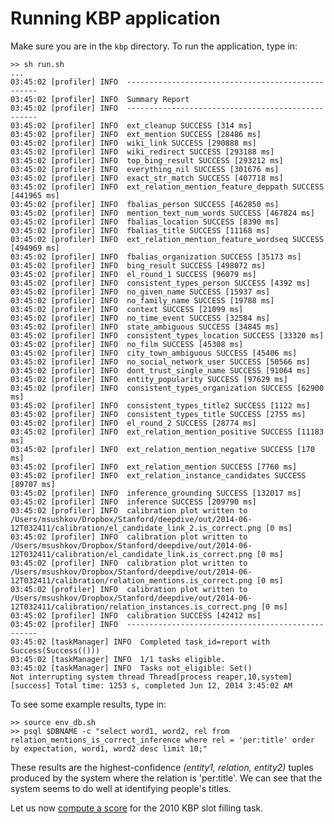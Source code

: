 Running KBP application
====

Make sure you are in the `kbp` directory. To run the application, type in:

    >> sh run.sh
    ...
    03:45:02 [profiler] INFO  --------------------------------------------------
    03:45:02 [profiler] INFO  Summary Report
    03:45:02 [profiler] INFO  --------------------------------------------------
    03:45:02 [profiler] INFO  ext_cleanup SUCCESS [314 ms]
    03:45:02 [profiler] INFO  ext_mention SUCCESS [28486 ms]
    03:45:02 [profiler] INFO  wiki_link SUCCESS [290888 ms]
    03:45:02 [profiler] INFO  wiki_redirect SUCCESS [293188 ms]
    03:45:02 [profiler] INFO  top_bing_result SUCCESS [293212 ms]
    03:45:02 [profiler] INFO  everything_nil SUCCESS [301676 ms]
    03:45:02 [profiler] INFO  exact_str_match SUCCESS [407718 ms]
    03:45:02 [profiler] INFO  ext_relation_mention_feature_deppath SUCCESS [441965 ms]
    03:45:02 [profiler] INFO  fbalias_person SUCCESS [462850 ms]
    03:45:02 [profiler] INFO  mention_text_num_words SUCCESS [467824 ms]
    03:45:02 [profiler] INFO  fbalias_location SUCCESS [8390 ms]
    03:45:02 [profiler] INFO  fbalias_title SUCCESS [11168 ms]
    03:45:02 [profiler] INFO  ext_relation_mention_feature_wordseq SUCCESS [494969 ms]
    03:45:02 [profiler] INFO  fbalias_organization SUCCESS [35173 ms]
    03:45:02 [profiler] INFO  bing_result SUCCESS [498072 ms]
    03:45:02 [profiler] INFO  el_round_1 SUCCESS [96079 ms]
    03:45:02 [profiler] INFO  consistent_types_person SUCCESS [4392 ms]
    03:45:02 [profiler] INFO  no_given_name SUCCESS [15937 ms]
    03:45:02 [profiler] INFO  no_family_name SUCCESS [19788 ms]
    03:45:02 [profiler] INFO  context SUCCESS [21099 ms]
    03:45:02 [profiler] INFO  no_time_event SUCCESS [32584 ms]
    03:45:02 [profiler] INFO  state_ambiguous SUCCESS [34845 ms]
    03:45:02 [profiler] INFO  consistent_types_location SUCCESS [33320 ms]
    03:45:02 [profiler] INFO  no_film SUCCESS [45308 ms]
    03:45:02 [profiler] INFO  city_town_ambiguous SUCCESS [45406 ms]
    03:45:02 [profiler] INFO  no_social_network_user SUCCESS [50566 ms]
    03:45:02 [profiler] INFO  dont_trust_single_name SUCCESS [91064 ms]
    03:45:02 [profiler] INFO  entity_popularity SUCCESS [97629 ms]
    03:45:02 [profiler] INFO  consistent_types_organization SUCCESS [62900 ms]
    03:45:02 [profiler] INFO  consistent_types_title2 SUCCESS [1122 ms]
    03:45:02 [profiler] INFO  consistent_types_title SUCCESS [2755 ms]
    03:45:02 [profiler] INFO  el_round_2 SUCCESS [28774 ms]
    03:45:02 [profiler] INFO  ext_relation_mention_positive SUCCESS [11183 ms]
    03:45:02 [profiler] INFO  ext_relation_mention_negative SUCCESS [170 ms]
    03:45:02 [profiler] INFO  ext_relation_mention SUCCESS [7760 ms]
    03:45:02 [profiler] INFO  ext_relation_instance_candidates SUCCESS [89707 ms]
    03:45:02 [profiler] INFO  inference_grounding SUCCESS [132017 ms]
    03:45:02 [profiler] INFO  inference SUCCESS [209790 ms]
    03:45:02 [profiler] INFO  calibration plot written to /Users/msushkov/Dropbox/Stanford/deepdive/out/2014-06-12T032411/calibration/el_candidate_link_2.is_correct.png [0 ms]
    03:45:02 [profiler] INFO  calibration plot written to /Users/msushkov/Dropbox/Stanford/deepdive/out/2014-06-12T032411/calibration/el_candidate_link.is_correct.png [0 ms]
    03:45:02 [profiler] INFO  calibration plot written to /Users/msushkov/Dropbox/Stanford/deepdive/out/2014-06-12T032411/calibration/relation_mentions.is_correct.png [0 ms]
    03:45:02 [profiler] INFO  calibration plot written to /Users/msushkov/Dropbox/Stanford/deepdive/out/2014-06-12T032411/calibration/relation_instances.is_correct.png [0 ms]
    03:45:02 [profiler] INFO  calibration SUCCESS [42412 ms]
    03:45:02 [profiler] INFO  --------------------------------------------------
    03:45:02 [taskManager] INFO  Completed task_id=report with Success(Success(()))
    03:45:02 [taskManager] INFO  1/1 tasks eligible.
    03:45:02 [taskManager] INFO  Tasks not_eligible: Set()
    Not interrupting system thread Thread[process reaper,10,system]
    [success] Total time: 1253 s, completed Jun 12, 2014 3:45:02 AM

To see some example results, type in:

    >> source env_db.sh
    >> psql $DBNAME -c "select word1, word2, rel from relation_mentions_is_correct_inference where rel = 'per:title' order by expectation, word1, word2 desc limit 10;"



These results are the highest-confidence *(entity1, relation, entity2)* tuples produced by the system where the relation is 'per:title'. We can see that the system seems to do well at identifying people's titles.


Let us now [compute a score](evaluating.md) for the 2010 KBP slot filling task.